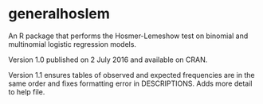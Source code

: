 # generalhoslem

An R package that performs the Hosmer-Lemeshow test on binomial and multinomial logistic regression models.

Version 1.0 published on 2 July 2016 and available on CRAN.

Version 1.1 ensures tables of observed and expected frequencies are in the same order and fixes formatting error in DESCRIPTIONS.
Adds more detail to help file.
